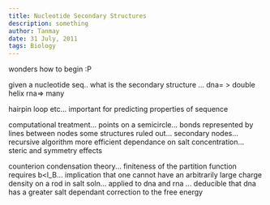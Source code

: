```yaml
---
title: Nucleotide Secondary Structures
description: something
author: Tanmay
date: 31 July, 2011
tags: Biology
---
```


wonders how to begin :P

given a nucleotide  seq.. what is the secondary structure ... dna= > double helix rna=> many 

hairpin loop etc... important for predicting properties of sequence

computational treatment... points on a semicircle... bonds represented by lines between nodes
some structures ruled out... secondary nodes... recursive algorithm more efficient
dependance on salt concentration... steric and symmetry effects

counterion condensation theory... finiteness of the partition function requires b<l_B... implication that one cannot have an arbitrarily large charge density on a rod in salt soln... applied to dna and rna ... deducible that dna has a greater salt dependant correction to the free energy
